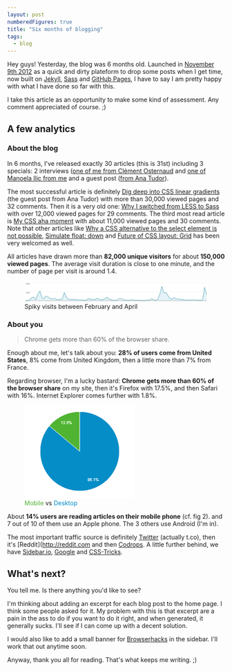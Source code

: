 ```yaml
---
layout: post
numberedFigures: true
title: "Six months of blogging"
tags:
  - blog
---
```


Hey guys! Yesterday, the blog was 6 months old. Launched in [November 9th 2012](http://hugogiraudel.com/2012/11/09/redesign-blog/) as a quick and dirty plateform to drop some posts when I get time, now built on [Jekyll](http://jekyllrb.com/), [Sass](http://sass-lang.com/) and [GitHub Pages](https://github.com/HugoGiraudel/hugogiraudel.github.com), I have to say I am pretty happy with what I have done so far with this.

I take this article as an opportunity to make some kind of assessment. Any comment appreciated of course. ;)

## A few analytics

### About the blog

In 6 months, I've released exactly 30 articles (this is 31st) including 3 specials: 2 interviews ([one of me from Clément Osternaud](http://hugogiraudel.com/2013/04/23/interview-by-clement-osternaud/) and [one of Manoela Ilic from me](http://hugogiraudel.com/2013/03/11/interview-manoela-ilic/) and a guest post ([from Ana Tudor](http://hugogiraudel.com/2013/02/04/css-gradients/)).

The most successful article is definitely [Dig deep into CSS linear gradients](http://hugogiraudel.com/2013/02/04/css-gradients/) (the guest post from Ana Tudor) with more than 30,000 viewed pages and 32 comments. Then it is a very old one: [Why I switched from LESS to Sass](http://hugogiraudel.com/2012/11/13/less-to-sass/) with over 12,000 viewed pages for 29 comments. The third most read article is [My CSS aha moment](http://hugogiraudel.com/2013/04/30/css-aha-moment/) with about 11,000 viewed pages and 30 comments. Note that other articles like [Why a CSS alternative to the select element is not possible](http://hugogiraudel.com/2013/04/08/css-alternative-select/), [Simulate float: down](http://hugogiraudel.com/2013/01/28/float-down/) and [Future of CSS layout: Grid](http://hugogiraudel.com/2013/04/04/css-grid-layout/) has been very welcomed as well.

All articles have drawn more than **82,000 unique visitors** for about **150,000 viewed pages**. The average visit duration is close to one minute, and the number of page per visit is around 1.4.

<figure class="figure">
<img src="/assets/images/six-months-blogging/visits.jpg" alt="">
<figcaption>Spiky visits between February and April</figcaption>
</figure>

### About you

<blockquote class="pull-quote--right">Chrome gets more than 60% of the browser share.</blockquote>

Enough about me, let's talk about you: **28% of users come from United States**, 8% come from United Kingdom, then a little more than 7% from France.

Regarding browser, I'm a lucky bastard: **Chrome gets more than 60% of the browser share** on my site, then it's Firefox with 17.5%, and then Safari with 16%. Internet Explorer comes further with 1.8%.

<figure class="figure--left">
<img src="/assets/images/six-months-blogging/mobile-vs-desktop.png" alt="">
<figcaption><span style="color: #50b432">Mobile</span> vs <span style="color: #058dc7">Desktop</span></figcaption>
</figure>

About **14% users are reading articles on their mobile phone** (cf. fig 2). and 7 out of 10 of them use an Apple phone. The 3 others use Android (I'm in).

The most important traffic source is definitely [Twitter](http://twitter.com) (actually t.co), then it's [Reddit](http://reddit.com and then [Codrops](http://tympanus.com/codrops/). A little further behind, we have [Sidebar.io](http://sidebar.io), [Google](http://google.com) and [CSS-Tricks](http://css-tricks.com).

## What's next?

You tell me. Is there anything you'd like to see?

I'm thinking about adding an excerpt for each blog post to the home page. I think some people asked for it. My problem with this is that excerpt are a pain in the ass to do if you want to do it right, and when generated, it generally sucks. I'll see if I can come up with a decent solution.

I would also like to add a small banner for [Browserhacks](http://browserhacks.com) in the sidebar. I'll work that out anytime soon.

Anyway, thank you all for reading. That's what keeps me writing. ;)
